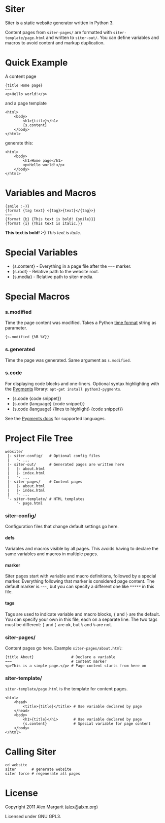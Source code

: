 # Siter

Siter is a static website generator written in Python 3.

Content pages from `siter-pages/` are formatted with `siter-template/page.html` and written to `siter-out/`. You can define variables and macros to avoid content and markup duplication.

# Quick Example

A content page

    {title Home page}
    ~~~
    <p>Hello world!</p>

and a page template

    <html>
        <body>
            <h1>{title}</h1>
            {s.content}
        </body>
    </html>

generate this:

    <html>
        <body>
            <h1>Home page</h1>
            <p>Hello world!</p>
        </body>
    </html>


# Variables and Macros

    {smile :-)}
    {format {tag text} <{tag}>{text}</{tag}>}
    ~~~
    {format {b} {This text is bold! {smile}}}
    {format {i} {This text is italic.}}

**This text is bold! :-)** *This text is italic.*

# Special Variables

* {s.content} - Everything in a page file after the `~~~` marker.
* {s.root} - Relative path to the website root.
* {s.media} - Relative path to siter-media.

# Special Macros

### s.modified

Time the page content was modified. Takes a Python [time format](http://strftime.org/) string as parameter.

    {s.modified {%B %Y}}

### s.generated

Time the page was generated. Same argument as `s.modified`.

### s.code

For displaying code blocks and one-liners. Optional syntax highlighting with the [Pygments](http://pygments.org/) library: `apt-get install python3-pygments`.

* {s.code {code snippet}}
* {s.code {language} {code snippet}}
* {s.code {language} {lines to highlight} {code snippet}}

See the [Pygments docs](http://pygments.org/docs/lexers/) for supported languages.

# Project File Tree

    website/
     |- siter-config/   # Optional config files
     |   '- ...
     |- siter-out/      # Generated pages are written here
     |   |- about.html
     |   |- index.html
     |   '- ...
     |- siter-pages/    # Content pages
     |   |- about.html
     |   |- index.html
     |   '- ...
     '- siter-template/ # HTML templates
         '- page.html

### siter-config/

Configuration files that change default settings go here.

#### defs

Variables and macros visible by all pages. This avoids having to declare the same variables and macros in multiple pages.

#### marker

Siter pages start with variable and macro definitions, followed by a special marker. Everything following that marker is considered page content. The default marker is `~~~`, but you can specify a different one like `*****` in this file.

#### tags

Tags are used to indicate variable and macro blocks, `{` and `}` are the default. You can specify your own in this file, each on a separate line. The two tags must be different: `[` and `]` are ok, but `%` and `%` are not.

### siter-pages/

Content pages go here. Example `siter-pages/about.html`:

    {title About}                 # Declare a variable
    ~~~                           # Content marker
    <p>This is a simple page.</p> # Page content starts from here on

### siter-template/

`siter-template/page.html` is the template for content pages.

    <html>
        <head>
            <title>{title}</title> # Use variable declared by page
        </head>
        <body>
            <h1>{title}</h1>       # Use variable declared by page
            {s.content}            # Special variable for page content
        </body>
    </html>

# Calling Siter

    cd website
    siter       # generate website
    siter force # regenerate all pages

# License

Copyright 2011 Alex Margarit (alex@alxm.org)

Licensed under GNU GPL3.
